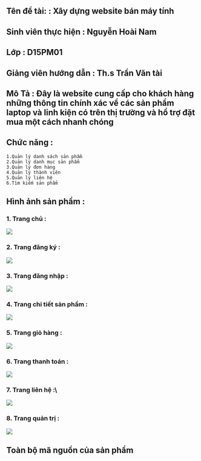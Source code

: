 ## Tên đề tài:  : Xây dựng website bán máy tính
## Sinh viên thực hiện : Nguyễn Hoài Nam
## Lớp : D15PM01
## Giảng viên hướng dẫn : Th.s Trần Văn tài
## Mô Tả : Đây là website cung cấp cho khách hàng những thông tin chính xác về các sản phẩm laptop và linh kiện có trên thị trường và hổ trợ đặt mua một cách nhanh chóng
## Chức năng : 
```
1.Quản lý danh sách sản phẩm
2.Quản lý danh mục sản phẩm
3.Quản lý đơn hàng
4.Quản lý thành viên
5.Quản lý liên hệ
6.Tìm kiếm sản phẩm
```
## Hình ảnh sản phẩm :
### 1. Trang chủ : 
<img src="https://i.imgur.com/XVM63s1.png">

### 2. Trang đăng ký :
<img src="https://i.imgur.com/5PHlgcU.png">

### 3. Trang đăng nhập :
<img src="https://i.imgur.com/NIwp6PG.png">

### 4. Trang chi tiết sản phẩm :
<img src="https://i.imgur.com/ZkIahKM.png">

### 5. Trang giỏ hàng :
<img src="https://i.imgur.com/9d9NA68.png">

### 6. Trang thanh toán :
<img src="https://i.imgur.com/FLQeyla.png">

### 7. Trang liên hệ :\
<img src="https://i.imgur.com/GvchUao.png">

### 8. Trang quản trị : 
<img src="https://i.imgur.com/fwpE1Jg.png">


## Toàn bộ mã nguồn của sản phẩm